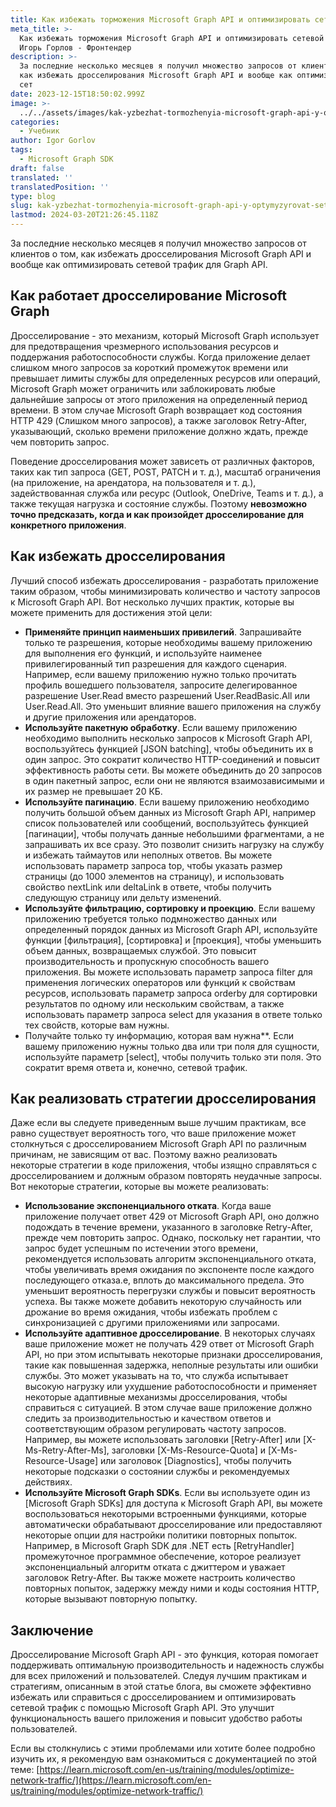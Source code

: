 ```yaml
---
title: Как избежать торможения Microsoft Graph API и оптимизировать сетевой трафик
meta_title: >-
  Как избежать торможения Microsoft Graph API и оптимизировать сетевой трафик |
  Игорь Горлов - Фронтeндер
description: >-
  За последние несколько месяцев я получил множество запросов от клиентов о том,
  как избежать дросселирования Microsoft Graph API и вообще как оптимизировать
  сет
date: 2023-12-15T18:50:02.999Z
image: >-
  ../../assets/images/kak-yzbezhat-tormozhenyia-microsoft-graph-api-y-optymyzyrovat-setevoi-trafyk-Dec-15-2023.avif
categories:
  - Учебник
author: Igor Gorlov
tags:
  - Microsoft Graph SDK
draft: false
translated: ''
translatedPosition: ''
type: blog
slug: kak-yzbezhat-tormozhenyia-microsoft-graph-api-y-optymyzyrovat-setevoi-trafyk
lastmod: 2024-03-20T21:26:45.118Z
---
```


За последние несколько месяцев я получил множество запросов от клиентов о том, как избежать дросселирования Microsoft Graph API и вообще как оптимизировать сетевой трафик для Graph API.

## [](https://dev.to/this-is-learning/how-to-avoid-microsoft-graph-api-throttling-and-optimize-network-traffic-5c2g#how-microsoft-graph-throttling-works)Как работает дросселирование Microsoft Graph

Дросселирование - это механизм, который Microsoft Graph использует для предотвращения чрезмерного использования ресурсов и поддержания работоспособности службы. Когда приложение делает слишком много запросов за короткий промежуток времени или превышает лимиты службы для определенных ресурсов или операций, Microsoft Graph может ограничить или заблокировать любые дальнейшие запросы от этого приложения на определенный период времени. В этом случае Microsoft Graph возвращает код состояния HTTP 429 (Слишком много запросов), а также заголовок Retry-After, указывающий, сколько времени приложение должно ждать, прежде чем повторить запрос.

Поведение дросселирования может зависеть от различных факторов, таких как тип запроса (GET, POST, PATCH и т. д.), масштаб ограничения (на приложение, на арендатора, на пользователя и т. д.), задействованная служба или ресурс (Outlook, OneDrive, Teams и т. д.), а также текущая нагрузка и состояние службы. Поэтому **невозможно точно предсказать, когда и как произойдет дросселирование для конкретного приложения**.

## [](https://dev.to/this-is-learning/how-to-avoid-microsoft-graph-api-throttling-and-optimize-network-traffic-5c2g#how-to-avoid-throttling)Как избежать дросселирования

Лучший способ избежать дросселирования - разработать приложение таким образом, чтобы минимизировать количество и частоту запросов к Microsoft Graph API. Вот несколько лучших практик, которые вы можете применить для достижения этой цели:

- **Применяйте принцип наименьших привилегий**. Запрашивайте только те разрешения, которые необходимы вашему приложению для выполнения его функций, и используйте наименее привилегированный тип разрешения для каждого сценария. Например, если вашему приложению нужно только прочитать профиль вошедшего пользователя, запросите делегированное разрешение User.Read вместо разрешений User.ReadBasic.All или User.Read.All. Это уменьшит влияние вашего приложения на службу и другие приложения или арендаторов.
- **Используйте пакетную обработку**. Если вашему приложению необходимо выполнить несколько запросов к Microsoft Graph API, воспользуйтесь функцией \[JSON batching\], чтобы объединить их в один запрос. Это сократит количество HTTP-соединений и повысит эффективность работы сети. Вы можете объединить до 20 запросов в один пакетный запрос, если они не являются взаимозависимыми и их размер не превышает 20 КБ.
- **Используйте пагинацию**. Если вашему приложению необходимо получить большой объем данных из Microsoft Graph API, например список пользователей или сообщений, воспользуйтесь функцией \[пагинации\], чтобы получать данные небольшими фрагментами, а не запрашивать их все сразу. Это позволит снизить нагрузку на службу и избежать таймаутов или неполных ответов. Вы можете использовать параметр запроса top, чтобы указать размер страницы (до 1000 элементов на страницу), и использовать свойство nextLink или deltaLink в ответе, чтобы получить следующую страницу или дельту изменений.
- **Используйте фильтрацию, сортировку и проекцию**. Если вашему приложению требуется только подмножество данных или определенный порядок данных из Microsoft Graph API, используйте функции \[фильтрация\], \[сортировка\] и \[проекция\], чтобы уменьшить объем данных, возвращаемых службой. Это повысит производительность и пропускную способность вашего приложения. Вы можете использовать параметр запроса filter для применения логических операторов или функций к свойствам ресурсов, использовать параметр запроса orderby для сортировки результатов по одному или нескольким свойствам, а также использовать параметр запроса select для указания в ответе только тех свойств, которые вам нужны.
- Получайте только ту информацию, которая вам нужна\*\*. Если вашему приложению нужны только два или три поля для сущности, используйте параметр \[select\], чтобы получить только эти поля. Это сократит время ответа и, конечно, сетевой трафик.

## [](https://dev.to/this-is-learning/how-to-avoid-microsoft-graph-api-throttling-and-optimize-network-traffic-5c2g#how-to-implement-throttling-strategies)Как реализовать стратегии дросселирования

Даже если вы следуете приведенным выше лучшим практикам, все равно существует вероятность того, что ваше приложение может столкнуться с дросселированием Microsoft Graph API по различным причинам, не зависящим от вас. Поэтому важно реализовать некоторые стратегии в коде приложения, чтобы изящно справляться с дросселированием и должным образом повторять неудачные запросы. Вот некоторые стратегии, которые вы можете реализовать:

- **Использование экспоненциального отката**. Когда ваше приложение получает ответ 429 от Microsoft Graph API, оно должно подождать в течение времени, указанного в заголовке Retry-After, прежде чем повторить запрос. Однако, поскольку нет гарантии, что запрос будет успешным по истечении этого времени, рекомендуется использовать алгоритм экспоненциального отката, чтобы увеличивать время ожидания по экспоненте после каждого последующего отказа.e, вплоть до максимального предела. Это уменьшит вероятность перегрузки службы и повысит вероятность успеха. Вы также можете добавить некоторую случайность или дрожание во время ожидания, чтобы избежать проблем с синхронизацией с другими приложениями или запросами.
- **Используйте адаптивное дросселирование**. В некоторых случаях ваше приложение может не получать 429 ответ от Microsoft Graph API, но при этом испытывать некоторые признаки дросселирования, такие как повышенная задержка, неполные результаты или ошибки службы. Это может указывать на то, что служба испытывает высокую нагрузку или ухудшение работоспособности и применяет некоторые адаптивные механизмы дросселирования, чтобы справиться с ситуацией. В этом случае ваше приложение должно следить за производительностью и качеством ответов и соответствующим образом регулировать частоту запросов. Например, вы можете использовать заголовки \[Retry-After\] или \[X-Ms-Retry-After-Ms\], заголовки \[X-Ms-Resource-Quota\] и \[X-Ms-Resource-Usage\] или заголовок \[Diagnostics\], чтобы получить некоторые подсказки о состоянии службы и рекомендуемых действиях.
- **Используйте Microsoft Graph SDKs**. Если вы используете один из \[Microsoft Graph SDKs\] для доступа к Microsoft Graph API, вы можете воспользоваться некоторыми встроенными функциями, которые автоматически обрабатывают дросселирование или предоставляют некоторые опции для настройки политики повторных попыток. Например, в Microsoft Graph SDK для .NET есть \[RetryHandler\] промежуточное программное обеспечение, которое реализует экспоненциальный алгоритм отката с джиттером и уважает заголовок Retry-After. Вы также можете настроить количество повторных попыток, задержку между ними и коды состояния HTTP, которые вызывают повторную попытку.

## [](https://dev.to/this-is-learning/how-to-avoid-microsoft-graph-api-throttling-and-optimize-network-traffic-5c2g#conclusion)Заключение

Дросселирование Microsoft Graph API - это функция, которая помогает поддерживать оптимальную производительность и надежность службы для всех приложений и пользователей. Следуя лучшим практикам и стратегиям, описанным в этой статье блога, вы сможете эффективно избежать или справиться с дросселированием и оптимизировать сетевой трафик с помощью Microsoft Graph API. Это улучшит функциональность вашего приложения и повысит удобство работы пользователей.

Если вы столкнулись с этими проблемами или хотите более подробно изучить их, я рекомендую вам ознакомиться с документацией по этой теме: [https://learn.microsoft.com/en-us/training/modules/optimize-network-traffic/](https://learn.microsoft.com/en-us/training/modules/optimize-network-traffic/)

